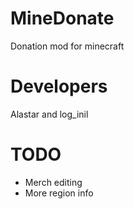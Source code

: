 # MineDonate
Donation mod for minecraft 
# Developers
Alastar and log_inil
# TODO
+ Merch editing
+ More region info
